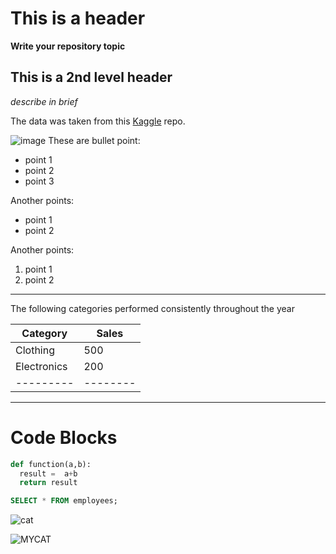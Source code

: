 # This is a header
__Write your repository topic__
## This is a 2nd level header
_describe in brief_


The data was taken from this [Kaggle](https://www.kaggle.com/datasets/fahadrehman07/retail-transaction-dataset) repo. 



![image](https://media.istockphoto.com/id/1314210006/photo/grocery-store-shop-in-vintage-style-with-fruit-and-vegetables-crates-on-the-street.jpg?s=612x612&w=0&k=20&c=UFL3bRQkWH7dt6EMLswvM4u8-1sPQU9T5IFHXuBbClU=)
These are bullet point:

- point 1
- point 2
- point 3

Another points:

* point 1
* point 2

Another points:

1. point 1
2. point 2
---
The following categories performed consistently throughout the year

| Category | Sales |
| ---------|--------|
| Clothing | 500 |
| Electronics | 200 |
| ---------|--------|
---
# Code Blocks

```python
def function(a,b):
  result =  a+b
  return result
```


```sql
SELECT * FROM employees;
```
![cat](https://github.com/iamtanzeel/ecommerce_analysis/assets/125236453/004580ea-42c7-4ecd-95fe-3a803305902e)


![MYCAT](C:\Users\tanze\Desktop\TGC\08-Projects\weekday-1000\cat.jpg)
